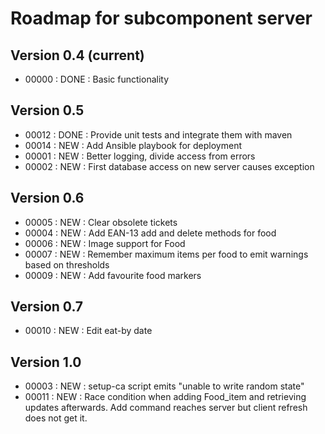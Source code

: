 # Roadmap for subcomponent server

## Version 0.4 (current)
* 00000 : DONE : Basic functionality

## Version 0.5
* 00012 : DONE : Provide unit tests and integrate them with maven
* 00014 : NEW  : Add Ansible playbook for deployment
* 00001 : NEW  : Better logging, divide access from errors
* 00002 : NEW  : First database access on new server causes exception

## Version 0.6
* 00005 : NEW  : Clear obsolete tickets
* 00004 : NEW  : Add EAN-13 add and delete methods for food
* 00006 : NEW  : Image support for Food
* 00007 : NEW  : Remember maximum items per food to emit warnings based on thresholds
* 00009 : NEW  : Add favourite food markers

## Version 0.7
* 00010 : NEW  : Edit eat-by date

## Version 1.0
* 00003 : NEW  : setup-ca script emits "unable to write random state"
* 00011 : NEW  : Race condition when adding Food_item and retrieving updates 
                 afterwards. Add command reaches server but client refresh does 
                 not get it. 

